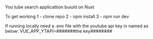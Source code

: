 You tube search applicattion buiuld on Nuxt

To get working
1 - clone repo
2 - npm install
3 - npm run dev

If running locally need a .env file with the youtube api key in named as below:
VUE_APP_YTAPI=#######the key########